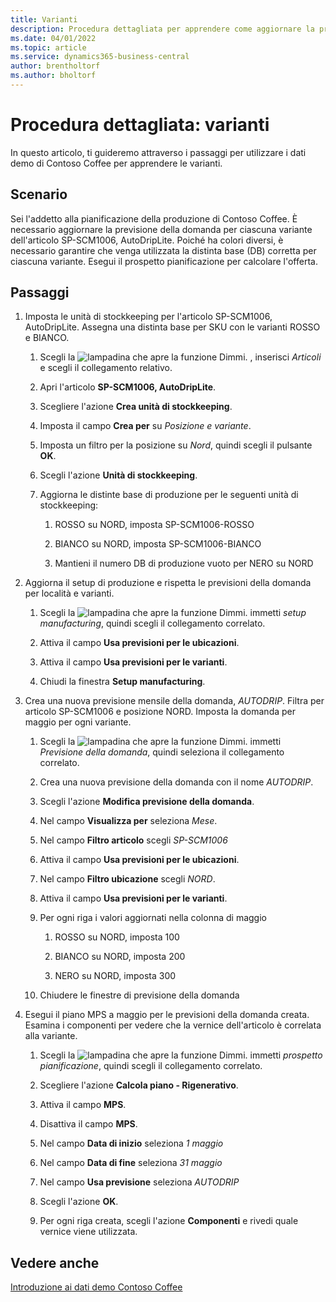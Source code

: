 ```yaml
---
title: Varianti
description: Procedura dettagliata per apprendere come aggiornare la previsione della domanda per ciascuna variante di un prodotto in Business Central.
ms.date: 04/01/2022
ms.topic: article
ms.service: dynamics365-business-central
author: brentholtorf
ms.author: bholtorf
---
```


# <a name="walkthrough-variants"></a>Procedura dettagliata: varianti

In questo articolo, ti guideremo attraverso i passaggi per utilizzare i dati demo di Contoso Coffee per apprendere le varianti.

## <a name="scenario"></a>Scenario

Sei l'addetto alla pianificazione della produzione di Contoso Coffee. È necessario aggiornare la previsione della domanda per ciascuna variante dell'articolo SP-SCM1006, AutoDripLite. Poiché ha colori diversi, è necessario garantire che venga utilizzata la distinta base (DB) corretta per ciascuna variante. Esegui il prospetto pianificazione per calcolare l'offerta.  

## <a name="steps"></a>Passaggi

1. Imposta le unità di stockkeeping per l'articolo SP-SCM1006, AutoDripLite. Assegna una distinta base per SKU con le varianti ROSSO e BIANCO.

    1. Scegli la ![lampadina che apre la funzione Dimmi.](../../media/ui-search/search_small.png "Dimmi cosa vuoi fare") , inserisci *Articoli* e scegli il collegamento relativo.  

    2. Apri l'articolo **SP-SCM1006, AutoDripLite**.

    3. Scegliere l'azione **Crea unità di stockkeeping**.  

    4. Imposta il campo **Crea per** su *Posizione e variante*.

    5. Imposta un filtro per la posizione su *Nord*, quindi scegli il pulsante **OK**.

    6. Scegli l'azione **Unità di stockkeeping**.  

    7. Aggiorna le distinte base di produzione per le seguenti unità di stockkeeping:

        1. ROSSO su NORD, imposta SP-SCM1006-ROSSO  

        2. BIANCO su NORD, imposta SP-SCM1006-BIANCO  

        3. Mantieni il numero DB di produzione vuoto per NERO su NORD  

2. Aggiorna il setup di produzione e rispetta le previsioni della domanda per località e varianti.  

    1. Scegli la ![lampadina che apre la funzione Dimmi.](../../media/ui-search/search_small.png "Dimmi cosa vuoi fare") immetti *setup manufacturing*, quindi scegli il collegamento correlato.  

    2. Attiva il campo **Usa previsioni per le ubicazioni**.

    3. Attiva il campo **Usa previsioni per le varianti**.

    4. Chiudi la finestra **Setup manufacturing**.

3. Crea una nuova previsione mensile della domanda, *AUTODRIP*. Filtra per articolo SP-SCM1006 e posizione NORD. Imposta la domanda per maggio per ogni variante. 

    1. Scegli la ![lampadina che apre la funzione Dimmi.](../../media/ui-search/search_small.png "Dimmi cosa vuoi fare") immetti *Previsione della domanda*, quindi seleziona il collegamento correlato.

    2. Crea una nuova previsione della domanda con il nome *AUTODRIP*.

    3. Scegli l'azione **Modifica previsione della domanda**.

    4. Nel campo **Visualizza per** seleziona *Mese*.

    5. Nel campo **Filtro articolo** scegli *SP-SCM1006*

    6. Attiva il campo **Usa previsioni per le ubicazioni**.

    7. Nel campo **Filtro ubicazione** scegli *NORD*.

    8. Attiva il campo **Usa previsioni per le varianti**.

    9. Per ogni riga i valori aggiornati nella colonna di maggio

        1. ROSSO su NORD, imposta 100

        2. BIANCO su NORD, imposta 200

        3. NERO su NORD, imposta 300

    10. Chiudere le finestre di previsione della domanda

4. Esegui il piano MPS a maggio per le previsioni della domanda creata. Esamina i componenti per vedere che la vernice dell'articolo è correlata alla variante.

    1. Scegli la ![lampadina che apre la funzione Dimmi.](../../media/ui-search/search_small.png "Informazioni sull'operazione che si desidera eseguire") immetti *prospetto pianificazione*, quindi scegli il collegamento correlato.

    2. Scegliere l'azione **Calcola piano - Rigenerativo**.

    3. Attiva il campo **MPS**.

    4. Disattiva il campo **MPS**.

    5. Nel campo **Data di inizio** seleziona *1 maggio*

    6. Nel campo **Data di fine** seleziona *31 maggio*

    7. Nel campo **Usa previsione** seleziona *AUTODRIP*

    8. Scegli l'azione **OK**.

    9. Per ogni riga creata, scegli l'azione **Componenti** e rivedi quale vernice viene utilizzata.  

## <a name="see-also"></a>Vedere anche

[Introduzione ai dati demo Contoso Coffee](../contoso-coffee-intro.md)  
